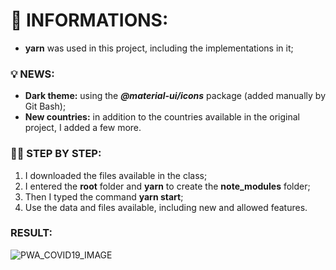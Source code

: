 # 🚀 INFORMATIONS:

- **yarn** was used in this project, including the implementations in it;

### 💡 NEWS:
- **Dark theme:** using the __*@material-ui/icons*__ package (added manually by Git Bash); 
- **New countries:** in addition to the countries available in the original project, I added a few more.

### 🧗‍♂️ STEP BY STEP:
1. I downloaded the files available in the class;
2. I entered the **root** folder and **yarn** to create the **note_modules** folder;
3. Then I typed the command **yarn start**;
4. Use the data and files available, including new and allowed features.

### RESULT:
![PWA_COVID19_IMAGE](https://user-images.githubusercontent.com/103577843/167509101-0583e5a2-22bc-4652-88d8-24f860638458.PNG)

